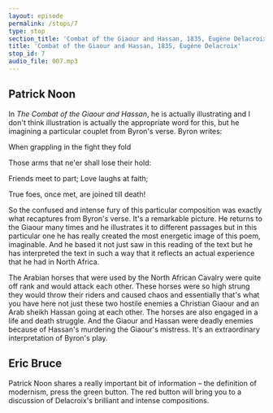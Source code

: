 ```yaml
---
layout: episode
permalink: /stops/7
type: stop
section_title: 'Combat of the Giaour and Hassan, 1835, Eugène Delacroix'
title: 'Combat of the Giaour and Hassan, 1835, Eugène Delacroix'
stop_id: 7
audio_file: 007.mp3
---
```


## Patrick Noon

In _The Combat of the Giaour and Hassan_, he is actually illustrating and I don't think illustration is actually the appropriate word for this, but he imagining a particular couplet from Byron's verse. Byron writes:

When grappling in the fight they fold

Those arms that ne'er shall lose their hold:

Friends meet to part; Love laughs at faith;

True foes, once met, are joined till death!

So the confused and intense fury of this particular composition was exactly what recaptures from Byron's verse.  It's a remarkable picture.  He returns to the Giaour many times and he illustrates it to different passages but in this particular one he has really created the most energetic image of this poem, imaginable.  And he based it not just saw in this reading of the text but he has interpreted the text in such a way that it reflects an actual experience that he had in North Africa.

The Arabian horses that were used by the North African Cavalry were quite off rank and would attack each other.  These horses were so high strung they would throw their riders and caused chaos and essentially that's what you have here not just these two hostile enemies a Christian Giaour and an Arab sheikh Hassan going at each other.  The horses are also engaged in a life and death struggle.  And the Giaour and Hassan were deadly enemies because of Hassan's murdering the Giaour's mistress.  It's an extraordinary interpretation of Byron's play.

## Eric Bruce

Patrick Noon shares a really important bit of information – the definition of modernism, press the green button. The red button will bring you to a discussion of Delacroix's brilliant and intense compositions.
